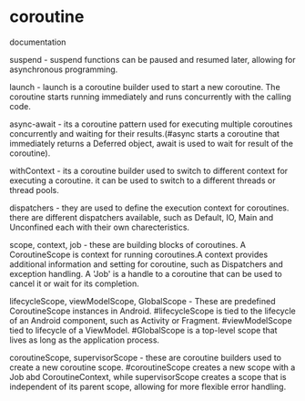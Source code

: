 # coroutine
documentation

suspend - suspend functions can be paused and resumed later, allowing for asynchronous programming.

launch - launch is a coroutine builder used to start a new coroutine. The coroutine starts running immediately and runs concurrently with the calling code.

async-await - its a coroutine pattern used for executing multiple coroutines concurrently and waiting for their results.(#async starts a coroutine that immediately returns a Deferred object, await is used to wait for result of the coroutine).

withContext - its a coroutine builder used to switch to different context for executing a coroutine. it can be used to switch to a different threads or thread pools.

dispatchers - they are used to define the execution context for coroutines. there are different dispatchers available, such as Default, IO, Main and Unconfined each with their own charecteristics.

scope, context, job - these are building blocks of coroutines. A CoroutineScope is context for running coroutines.A context provides additional information and setting for coroutine, such as Dispatchers and exception handling. A 'Job' is a handle to a coroutine that can be used to cancel it or wait for its completion.

lifecycleScope, viewModelScope, GlobalScope - These are predefined CoroutineScope instances in Android.
  #lifecycleScope is tied to the lifecycle of an Android component, such as Activity or Fragment.
  #viewModelScope tied to lifecycle of a ViewModel.
  #GlobalScope is a top-level scope that lives as long as the application process.
  
coroutineScope, supervisorScope - these are coroutine builders used to create a new coroutine scope.
  #coroutineScope creates a new scope with a Job abd CoroutineContext, while supervisorScope creates a scope that is independent of its parent scope, allowing for more flexible error handling.
